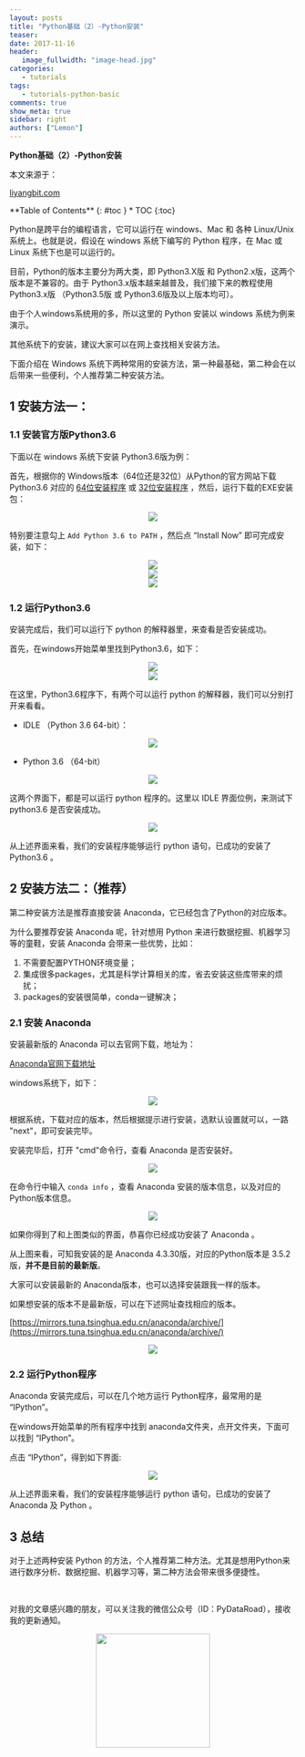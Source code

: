 ```yaml
---
layout: posts
title: "Python基础（2）-Python安装"
teaser:
date: 2017-11-16
header:
   image_fullwidth: "image-head.jpg"
categories:
   - tutorials
tags:
   - tutorials-python-basic
comments: true
show_meta: true
sidebar: right
authors: ["Lemon"]
---
```


**Python基础（2）-Python安装**

本文来源于：
<!-- [liyangbit.com](liyangbit.com) -->
<a href="http://liyangbit.com" target="blank">liyangbit.com</a>

<div class="panel radius" markdown="1">
**Table of Contents**
{: #toc }
*  TOC
{:toc}
</div>


Python是跨平台的编程语言，它可以运行在 windows、Mac 和 各种 Linux/Unix 系统上。也就是说，假设在 windows 系统下编写的 Python 程序，在 Mac 或 Linux 系统下也是可以运行的。

目前，Python的版本主要分为两大类，即 Python3.X版 和 Python2.x版，这两个版本是不兼容的。由于 Python3.x版本越来越普及，我们接下来的教程使用 Python3.x版 （Python3.5版 或 Python3.6版及以上版本均可）。

由于个人windows系统用的多，所以这里的 Python 安装以 windows 系统为例来演示。

其他系统下的安装，建议大家可以在网上查找相关安装方法。

下面介绍在 Windows 系统下两种常用的安装方法，第一种最基础，第二种会在以后带来一些便利，个人推荐第二种安装方法。

## 1 安装方法一：

### 1.1 安装官方版Python3.6

下面以在 windows 系统下安装 Python3.6版为例：

首先，根据你的 Windows版本（64位还是32位）从Python的官方网站下载 Python3.6 对应的 <a href="https://www.python.org/ftp/python/3.6.3/python-3.6.3-amd64.exe" target="blank">64位安装程序</a>  或 <a href="https://www.python.org/ftp/python/3.6.3/python-3.6.3.exe" target="blank">32位安装程序</a> ，然后，运行下载的EXE安装包：


<div align="center">
    <img src="/images/tutorials/1-python-basic/1-py-install-1.png">
</div>

特别要注意勾上 `Add Python 3.6 to PATH` ，然后点 “Install Now” 即可完成安装，如下：

<div align="center">
    <img src="/images/tutorials/1-python-basic/1-py-install-2.png">
</div>

<div align="center">
    <img src="/images/tutorials/1-python-basic/1-py-install-3.png">
</div>

<div align="center">
    <img src="/images/tutorials/1-python-basic/1-py-install-4.png">
</div>

### 1.2 运行Python3.6

安装完成后，我们可以运行下 python 的解释器里，来查看是否安装成功。

首先，在windows开始菜单里找到Python3.6，如下：

<div align="center">
    <img src="/images/tutorials/1-python-basic/1-py-install-5.png">
</div>


<div align="center">
    <img src="/images/tutorials/1-python-basic/1-py-install-6.png">
</div>

在这里，Python3.6程序下，有两个可以运行 python 的解释器，我们可以分别打开来看看。

* IDLE （Python 3.6 64-bit）：

<div align="center">
    <img src="/images/tutorials/1-python-basic/1-py-install-7.png">
</div>

* Python 3.6 （64-bit）

<div align="center">
    <img src="/images/tutorials/1-python-basic/1-py-install-8.png">
</div>

这两个界面下，都是可以运行 python 程序的。这里以 IDLE 界面位例，来测试下 python3.6 是否安装成功。

<div align="center">
    <img src="/images/tutorials/1-python-basic/1-py-install-9.png">
</div>

从上述界面来看，我们的安装程序能够运行 python 语句，已成功的安装了 Python3.6 。


## 2 安装方法二：（推荐）

第二种安装方法是推荐直接安装 Anaconda，它已经包含了Python的对应版本。

为什么要推荐安装 Anaconda 呢，针对想用 Python 来进行数据挖掘、机器学习等的童鞋，安装 Anaconda 会带来一些优势，比如：

1. 不需要配置PYTHON环境变量；
1. 集成很多packages，尤其是科学计算相关的库，省去安装这些库带来的烦扰；
1. packages的安装很简单，conda一键解决；

### 2.1 安装 Anaconda

安装最新版的 Anaconda 可以去官网下载，地址为：

[Anaconda官网下载地址](https://www.anaconda.com/download/)

windows系统下，如下：

<div align="center">
    <img src="/images/tutorials/1-python-basic/1-py-install-10.png">
</div>

根据系统，下载对应的版本，然后根据提示进行安装，选默认设置就可以，一路 "next"，即可安装完毕。

安装完毕后，打开 "cmd"命令行，查看 Anaconda 是否安装好。

<div align="center">
    <img src="/images/tutorials/1-python-basic/1-py-install-11.png">
</div>

在命令行中输入 `conda info` ，查看 Anaconda 安装的版本信息，以及对应的Python版本信息。

<div align="center">
    <img src="/images/tutorials/1-python-basic/1-py-install-12.png">
</div>

如果你得到了和上图类似的界面，恭喜你已经成功安装了 Anaconda 。

从上图来看，可知我安装的是 Anaconda 4.3.30版，对应的Python版本是 3.5.2版，**并不是目前的最新版**。

大家可以安装最新的 Anaconda版本，也可以选择安装跟我一样的版本。

如果想安装的版本不是最新版，可以在下述网址查找相应的版本。

[https://mirrors.tuna.tsinghua.edu.cn/anaconda/archive/](https://mirrors.tuna.tsinghua.edu.cn/anaconda/archive/)

<div align="center">
    <img src="/images/tutorials/1-python-basic/1-py-install-13.png">
</div>

### 2.2 运行Python程序

Anaconda 安装完成后，可以在几个地方运行 Python程序，最常用的是 “IPython”。

在windows开始菜单的所有程序中找到 anaconda文件夹，点开文件夹，下面可以找到 “IPython”。

点击 “IPython”，得到如下界面:

<div align="center">
    <img src="/images/tutorials/1-python-basic/1-py-install-14.png">
</div>

从上述界面来看，我们的安装程序能够运行 python 语句，已成功的安装了 Anaconda 及 Python 。


## 3 总结

对于上述两种安装 Python 的方法，个人推荐第二种方法。尤其是想用Python来进行数序分析、数据挖掘、机器学习等，第二种方法会带来很多便捷性。

<br>

对我的文章感兴趣的朋友，可以关注我的微信公众号（ID：PyDataRoad），接收我的更新通知。

<div align="center">
    <img src="/images/qrcode.jpg" width="200">
</div>
